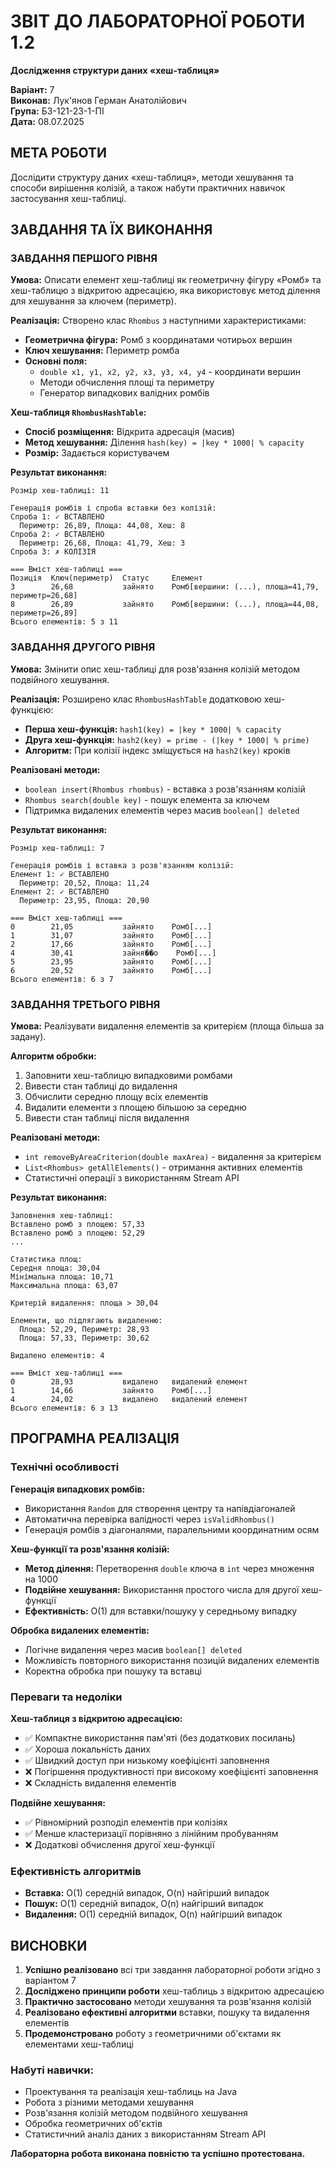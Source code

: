 # ЗВІТ ДО ЛАБОРАТОРНОЇ РОБОТИ 1.2
**Дослідження структури даних «хеш-таблиця»**

**Варіант:** 7  
**Виконав:** Лук'янов Герман Анатолійович  
**Група:** БЗ-121-23-1-ПІ   
**Дата:** 08.07.2025

## МЕТА РОБОТИ
Дослідити структуру даних «хеш-таблиця», методи хешування та способи вирішення колізій, а також набути практичних навичок застосування хеш-таблиці.

## ЗАВДАННЯ ТА ЇХ ВИКОНАННЯ

### ЗАВДАННЯ ПЕРШОГО РІВНЯ
**Умова:** Описати елемент хеш-таблиці як геометричну фігуру «Ромб» та хеш-таблицю з відкритою адресацією, яка використовує метод ділення для хешування за ключем (периметр).

**Реалізація:** Створено клас `Rhombus` з наступними характеристиками:
- **Геометрична фігура:** Ромб з координатами чотирьох вершин
- **Ключ хешування:** Периметр ромба
- **Основні поля:**
  - `double x1, y1, x2, y2, x3, y3, x4, y4` - координати вершин
  - Методи обчислення площі та периметру
  - Генератор випадкових валідних ромбів

**Хеш-таблиця `RhombusHashTable`:**
- **Спосіб розміщення:** Відкрита адресація (масив)
- **Метод хешування:** Ділення `hash(key) = |key * 1000| % capacity`
- **Розмір:** Задається користувачем

**Результат виконання:**
```
Розмір хеш-таблиці: 11

Генерація ромбів і спроба вставки без колізій:
Спроба 1: ✓ ВСТАВЛЕНО
  Периметр: 26,89, Площа: 44,08, Хеш: 8
Спроба 2: ✓ ВСТАВЛЕНО
  Периметр: 26,68, Площа: 41,79, Хеш: 3
Спроба 3: ✗ КОЛІЗІЯ

=== Вміст хеш-таблиці ===
Позиція  Ключ(периметр)  Статус     Елемент
3        26,68           зайнято    Ромб[вершини: (...), площа=41,79, периметр=26,68]
8        26,89           зайнято    Ромб[вершини: (...), площа=44,08, периметр=26,89]
Всього елементів: 5 з 11
```

### ЗАВДАННЯ ДРУГОГО РІВНЯ
**Умова:** Змінити опис хеш-таблиці для розв'язання колізій методом подвійного хешування.

**Реалізація:** Розширено клас `RhombusHashTable` додатковою хеш-функцією:
- **Перша хеш-функція:** `hash1(key) = |key * 1000| % capacity`
- **Друга хеш-функція:** `hash2(key) = prime - (|key * 1000| % prime)`
- **Алгоритм:** При колізії індекс зміщується на `hash2(key)` кроків

**Реалізовані методи:**
- `boolean insert(Rhombus rhombus)` - вставка з розв'язанням колізій
- `Rhombus search(double key)` - пошук елемента за ключем
- Підтримка видалених елементів через масив `boolean[] deleted`

**Результат виконання:**
```
Розмір хеш-таблиці: 7

Генерація ромбів і вставка з розв'язанням колізій:
Елемент 1: ✓ ВСТАВЛЕНО
  Периметр: 20,52, Площа: 11,24
Елемент 2: ✓ ВСТАВЛЕНО
  Периметр: 23,95, Площа: 20,90

=== Вміст хеш-таблиці ===
0        21,05           зайнято    Ромб[...]
1        31,07           зайнято    Ромб[...]
2        17,66           зайнято    Ромб[...]
4        30,41           зайня��о    Ромб[...]
5        23,95           зайнято    Ромб[...]
6        20,52           зайнято    Ромб[...]
Всього елементів: 6 з 7
```

### ЗАВДАННЯ ТРЕТЬОГО РІВНЯ
**Умова:** Реалізувати видалення елементів за критерієм (площа більша за задану).

**Алгоритм обробки:**
1. Заповнити хеш-таблицю випадковими ромбами
2. Вивести стан таблиці до видалення
3. Обчислити середню площу всіх елементів
4. Видалити елементи з площею більшою за середню
5. Вивести стан таблиці після видалення

**Реалізовані методи:**
- `int removeByAreaCriterion(double maxArea)` - видалення за критерієм
- `List<Rhombus> getAllElements()` - отримання активних елементів
- Статистичні операції з використанням Stream API

**Результат виконання:**
```
Заповнення хеш-таблиці:
Вставлено ромб з площею: 57,33
Вставлено ромб з площею: 52,29
...

Статистика площ:
Середня площа: 30,04
Мінімальна площа: 10,71
Максимальна площа: 63,07

Критерій видалення: площа > 30,04

Елементи, що підлягають видаленню:
  Площа: 52,29, Периметр: 28,93
  Площа: 57,33, Периметр: 30,62
  
Видалено елементів: 4

=== Вміст хеш-таблиці ===
0        28,93           видалено   видалений елемент
1        14,66           зайнято    Ромб[...]
4        24,02           видалено   видалений елемент
Всього елементів: 6 з 13
```

## ПРОГРАМНА РЕАЛІЗАЦІЯ

### Технічні особливості

**Генерація випадкових ромбів:**
- Використання `Random` для створення центру та напівдіагоналей
- Автоматична перевірка валідності через `isValidRhombus()`
- Генерація ромбів з діагоналями, паралельними координатним осям

**Хеш-функції та розв'язання колізій:**
- **Метод ділення:** Перетворення `double` ключа в `int` через множення на 1000
- **Подвійне хешування:** Використання простого числа для другої хеш-функції
- **Ефективність:** O(1) для вставки/пошуку у середньому випадку

**Обробка видалених елементів:**
- Логічне видалення через масив `boolean[] deleted`
- Можливість повторного використання позицій видалених елементів
- Коректна обробка при пошуку та вставці

### Переваги та недоліки

**Хеш-таблиця з відкритою адресацією:**
- ✅ Компактне використання пам'яті (без додаткових посилань)
- ✅ Хороша локальність даних
- ✅ Швидкий доступ при низькому коефіцієнті заповнення
- ❌ Погіршення продуктивності при високому коефіцієнті заповнення
- ❌ Складність видалення елементів

**Подвійне хешування:**
- ✅ Рівномірний розподіл елементів при колізіях
- ✅ Менше кластеризації порівняно з лінійним пробуванням
- ❌ Додаткові обчислення другої хеш-функції

### Ефективність алгоритмів
- **Вставка:** O(1) середній випадок, O(n) найгірший випадок
- **Пошук:** O(1) середній випадок, O(n) найгірший випадок
- **Видалення:** O(1) середній випадок, O(n) найгірший випадок

## ВИСНОВКИ

1. **Успішно реалізовано** всі три завдання лабораторної роботи згідно з варіантом 7
2. **Досліджено принципи роботи** хеш-таблиць з відкритою адресацією
3. **Практично застосовано** методи хешування та розв'язання колізій
4. **Реалізовано ефективні алгоритми** вставки, пошуку та видалення елементів
5. **Продемонстровано** роботу з геометричними об'єктами як елементами хеш-таблиці

### Набуті навички:
- Проектування та реалізація хеш-таблиць на Java
- Робота з різними методами хешування
- Розв'язання колізій методом подвійного хешування
- Обробка геометричних об'єктів
- Статистичний аналіз даних з використанням Stream API

**Лабораторна робота виконана повністю та успішно протестована.**
